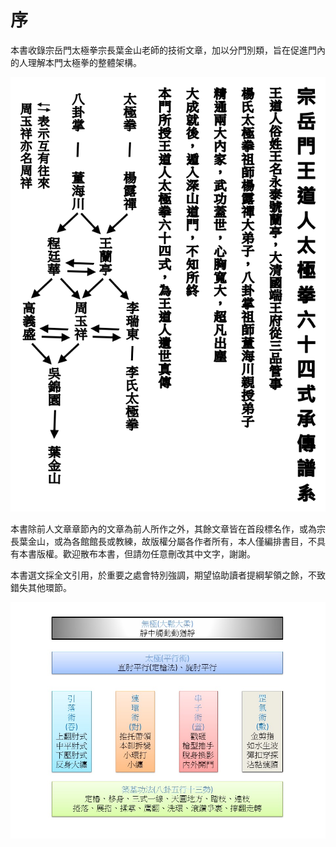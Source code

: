 序
=======

本書收錄宗岳門太極拳宗長葉金山老師的技術文章，加以分門別類，旨在促進門內的人理解本門太極拳的整體架構。

![宗岳門太極拳傳承譜系](clan.png)

本書除前人文章章節內的文章為前人所作之外，其餘文章皆在首段標名作，或為宗長葉金山，或為各館館長或教練，故版權分屬各作者所有，本人僅編排書目，不具有本書版權。歡迎散布本書，但請勿任意刪改其中文字，謝謝。

本書選文採全文引用，於重要之處會特別強調，期望協助讀者提綱挈領之餘，不致錯失其他環節。



![宗岳門太極拳架構（正氣道館）](slide1.jpg)